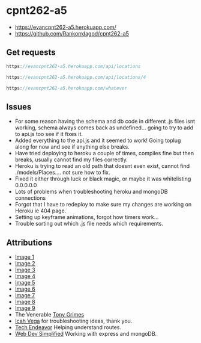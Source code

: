 # cpnt262-a5
- https://evancpnt262-a5.herokuapp.com/
- https://github.com/Rankorrdagod/cpnt262-a5

## Get requests
```js
https://evancpnt262-a5.herokuapp.com/api/locations
```
```js
https://evancpnt262-a5.herokuapp.com/api/locations/4
```
```js
https://evancpnt262-a5.herokuapp.com/whatever
```

## Issues
- For some reason having the schema and db code in different .js files isnt working, schema always comes back as undefined... going to try to add to api.js too see if it fixes it.
- Added everything to the api.js and it seemed to work! Going toplug along for now and see if anything else breaks.
- Have tried deploying to heroku a couple of times, compiles fine but then breaks, usually cannot find my files correctly.
- Heroku is trying to read an old path that doesnt even exist, cannot find ./models/Places.... not sure how to fix.
- Fixed it either through luck or black magic, or maybe it was whitelisting 0.0.0.0.0
- Lots of problems when troubleshooting heroku and mongoDB connections
- Forgot that I have to redeploy to make sure my changes are working on Heroku ie 404 page.
- Setting up keyframe animations, forgot how timers work...
- Trouble sorting out which .js file needs which requirements.


## Attributions
- [Image 1](https://pixabay.com/photos/city-buildings-architecture-towers-336708/)
- [Image 2](https://pixabay.com/photos/canal-venice-italy-water-river-1209808/)
- [Image 3](https://pixabay.com/photos/santorini-greece-buildings-houses-416136/)
- [Image 4](https://pixabay.com/photos/vaulted-cellar-tunnel-arches-keller-24739/)
- [Image 5](https://pixabay.com/photos/mosque-abu-dhabi-to-travel-white-615415/)
- [Image 6](https://pixabay.com/photos/street-architecture-city-road-3453557/) 
- [Image 7](https://pixabay.com/photos/palace-london-parliament-big-ben-530055/)
- [Image 8](https://pixabay.com/photos/greece-parthenon-temple-ruins-1594689/)
- [Image 9](https://pixabay.com/photos/pedestrians-crossing-traffic-1853552/)
- The Venerable [Tony Grimes](https://github.com/sait-wbdv/in-class/tree/main/cpnt262)
- [Icah Vega](https://github.com/Icahpv) for troubleshooting ideas, thank you.
- [Tech Endeavor](https://www.youtube.com/watch?v=DBFIp1kIqMs&ab_channel=TechEndeavor) Helping understand routes.
- [Web Dev Simplified](https://www.youtube.com/watch?v=fgTGADljAeg&ab_channel=WebDevSimplified) Working with express and mongoDB.